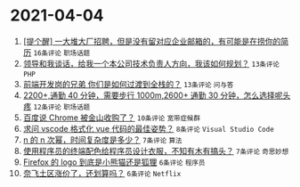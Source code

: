 # 2021-04-04

1. [[提个醒] 一大堆大厂招聘，但是没有留对应企业邮箱的，有可能是在捞你的简历](https://www.v2ex.com/t/767879) `16条评论` `职场话题`
1. [领导和我谈话，给我一个本公司技术负责人方向，我该如何规划？](https://www.v2ex.com/t/767885) `13条评论` `PHP`
1. [前端开发岗的兄弟 你们是如何过渡到全栈的？](https://www.v2ex.com/t/767877) `13条评论` `问与答`
1. [2200+,通勤 40 分钟，需要步行 1000m,2600+ 通勤 30 分钟，怎么选择呢头疼](https://www.v2ex.com/t/767890) `12条评论` `职场话题`
1. [百度说 Chrome 被金山收购了？](https://www.v2ex.com/t/767871) `10条评论` `宽带症候群`
1. [求问 vscode 格式化 vue 代码的最佳姿势？](https://www.v2ex.com/t/767876) `8条评论` `Visual Studio Code`
1. [n 的 n 次幂，时间复杂度是多少？](https://www.v2ex.com/t/767887) `7条评论` `算法`
1. [使用程序员的终端配色给程序员设计衣服，不知有木有搞头？](https://www.v2ex.com/t/767878) `7条评论` `奇思妙想`
1. [Firefox 的 logo 到底是小熊猫还是狐狸](https://www.v2ex.com/t/767875) `6条评论` `程序员`
1. [奈飞土区涨价了，还划算吗？](https://www.v2ex.com/t/767889) `6条评论` `Netflix`
